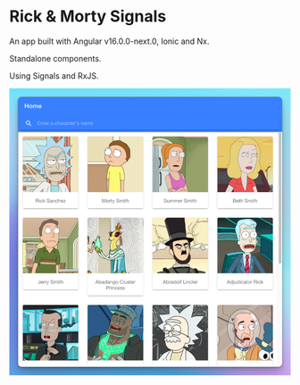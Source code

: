 # Rick & Morty Signals

An app built with Angular v16.0.0-next.0, Ionic and Nx.

Standalone components.

Using Signals and RxJS.

![img.png](readme-app-image.png)
